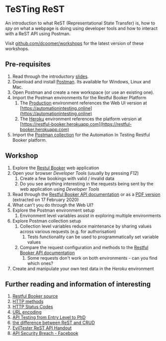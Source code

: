 # TeSTing ReST

An introduction to what ReST (Representational State Transfer) is, how to *spy* on what a webpage is doing using developer tools and how to interact with a ReST API using Postman.

Visit [github.com/dcoomer/workshops](https://github.com/dcoomber/workshops) for the latest version of these workshops.

## Pre-requisites

1. Read through the introductory [slides](https://docs.google.com/presentation/d/1bQZlTnRyRi_cAuBmjn5QC97GYLN7lNqZ24Ee17G3TVk/edit?usp=sharing).
1. Download and install [Postman](https://www.postman.com/).  Its available for Windows, Linux and Mac.
1. Open Postman and create a new workspace (or use an existing one).
1. Import the Postman environments for the Restful Booker Platform
   1. The [Production](postman/production.postman_environment.json) environment references the Web UI version at [https://automationintesting.online](https://automationintesting.online)
   1. The [Heroku](postman/heroku.postman_environment.json) environment references the platform version at [https://restful-booker.herokuapp.com](https://restful-booker.herokuapp.com)
1. Import the [Postman collection](postman/restful-booker.postman_collection.json) for the Automation In Testing Restful Booker platform.

## Workshop

1. Explore the [Restul Booker](https://automationintesting.online) web application
1. Open your browser *Developer Tools* (usually by pressing *F12*)
   1. Create a few bookings with valid / invalid data
   1. Do you see anything interesting in the requests being sent by the web application using *Developer Tools*
1. Read through the [Restful Booker API documentation](https://restful-booker.herokuapp.com/apidoc/index.html) or as a [PDF version](restful-booker/restful-booker-platform-api-documentation.pdf) (extracted on 17 February 2020)
1. What can't you do through the Web UI?
1. Explore the Postman environment setup
   1. Environment level variables assist in exploring multiple environments
1. Explore Postman collection setup
   1. Collection level variables reduce maintenance by sharing values across various requests (e.g. for authorisation)
      1. Tests functionality can be used to programmatically set variable values
   1. Compare the request configuration and methods to the [Restful Booker API documentation](https://restful-booker.herokuapp.com/apidoc/index.html)
      1. Some requests don't work on both environments - can you find which ones?
1. Create and manipulate your own test data in the *Heroku* environment

## Further reading and information of interesting

1. [Restful Booker source](https://github.com/mwinteringham/restful-booker-platform)
1. [HTTP methods](https://restfulapi.net/http-methods/)
1. [HTTP Status Codes](https://en.wikipedia.org/wiki/List_of_HTTP_status_codes)
1. [URL encoding](https://www.w3schools.com/tags/ref_urlencode.ASP)
1. [API Testing from Entry Level to PhD](https://www.youtube.com/watch?v=KfQ95yLi58Y)
1. [the difference between ReST and CRUD](https://softwareengineering.stackexchange.com/questions/120716/difference-between-rest-and-crud)
1. [EvilTester ReST API Handout](https://www.compendiumdev.co.uk/downloads/workshops/htwtw/rest-apis-handout.pdf)
1. [API Security Breach - Facebook](https://www.helpnetsecurity.com/2020/02/17/api-security-facebook-breach/)
